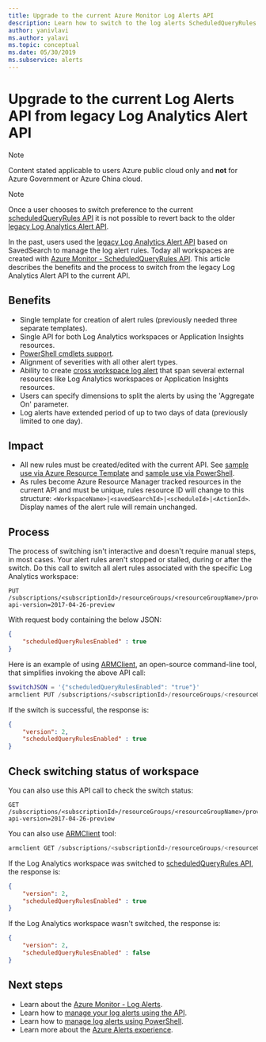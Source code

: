 ```yaml
---
title: Upgrade to the current Azure Monitor Log Alerts API
description: Learn how to switch to the log alerts ScheduledQueryRules API
author: yanivlavi
ms.author: yalavi
ms.topic: conceptual
ms.date: 05/30/2019
ms.subservice: alerts
---
```

# Upgrade to the current Log Alerts API from legacy Log Analytics Alert API

> [!NOTE]
> Content stated applicable to users Azure public cloud only and **not** for Azure Government or Azure China cloud.  

> [!NOTE]
> Once a user chooses to switch preference to the current [scheduledQueryRules API](/rest/api/monitor/scheduledqueryrules) it is not possible to revert back to the older [legacy Log Analytics Alert API](api-alerts.md).

In the past, users used the [legacy Log Analytics Alert API](api-alerts.md) based on SavedSearch to manage the log alert rules. Today all workspaces are created with [Azure Monitor - ScheduledQueryRules API](/rest/api/monitor/scheduledqueryrules). This article describes the benefits and the process to switch from the legacy Log Analytics Alert API to the current API.

## Benefits

- Single template for creation of alert rules (previously needed three separate templates).
- Single API for both Log Analytics workspaces or Application Insights resources.
- [PowerShell cmdlets support](alerts-log.md#managing-log-alerts-using-powershell).
- Alignment of severities with all other alert types.
- Ability to create [cross workspace log alert](../log-query/cross-workspace-query.md) that span several external resources like Log Analytics workspaces or Application Insights resources.
- Users can specify dimensions to split the alerts by using the 'Aggregate On' parameter.
- Log alerts have extended period of up to two days of data (previously limited to one day).

## Impact

- All new rules must be created/edited with the current API. See [sample use via Azure Resource Template](alerts-log.md#managing-log-alerts-using-azure-resource-template) and [sample use via PowerShell](alerts-log.md#managing-log-alerts-using-powershell).
- As rules become Azure Resource Manager tracked resources in the current API and must be unique, rules resource ID will change to this structure: `<WorkspaceName>|<savedSearchId>|<scheduleId>|<ActionId>`. Display names of the alert rule will remain unchanged.

## Process

The process of switching isn't interactive and doesn't require manual steps, in most cases. Your alert rules aren't stopped or stalled, during or after the switch.
Do this call to switch all alert rules associated with the specific Log Analytics workspace:

```
PUT /subscriptions/<subscriptionId>/resourceGroups/<resourceGroupName>/providers/Microsoft.OperationalInsights/workspaces/<workspaceName>/alertsversion?api-version=2017-04-26-preview
```

With request body containing the below JSON:

```json
{
    "scheduledQueryRulesEnabled" : true
}
```

Here is an example of using [ARMClient](https://github.com/projectkudu/ARMClient), an open-source command-line tool, that simplifies invoking the above API call:

```powershell
$switchJSON = '{"scheduledQueryRulesEnabled": "true"}'
armclient PUT /subscriptions/<subscriptionId>/resourceGroups/<resourceGroupName>/providers/Microsoft.OperationalInsights/workspaces/<workspaceName>/alertsversion?api-version=2017-04-26-preview $switchJSON
```

If the switch is successful, the response is:

```json
{
    "version": 2,
    "scheduledQueryRulesEnabled" : true
}
```

## Check switching status of workspace

You can also use this API call to check the switch status:

```
GET /subscriptions/<subscriptionId>/resourceGroups/<resourceGroupName>/providers/Microsoft.OperationalInsights/workspaces/<workspaceName>/alertsversion?api-version=2017-04-26-preview
```

You can also use [ARMClient](https://github.com/projectkudu/ARMClient) tool:

```powershell
armclient GET /subscriptions/<subscriptionId>/resourceGroups/<resourceGroupName>/providers/Microsoft.OperationalInsights/workspaces/<workspaceName>/alertsversion?api-version=2017-04-26-preview
```

If the Log Analytics workspace was switched to [scheduledQueryRules API](/rest/api/monitor/scheduledqueryrules), the response is:

```json
{
    "version": 2,
    "scheduledQueryRulesEnabled" : true
}
```
If the Log Analytics workspace wasn't switched, the response is:

```json
{
    "version": 2,
    "scheduledQueryRulesEnabled" : false
}
```

## Next steps

- Learn about the [Azure Monitor - Log Alerts](alerts-unified-log.md).
- Learn how to [manage your log alerts using the API](alerts-log.md#managing-log-alerts-using-azure-resource-template).
- Learn how to [manage log alerts using PowerShell](alerts-log.md#managing-log-alerts-using-powershell).
- Learn more about the [Azure Alerts experience](./alerts-overview.md).
